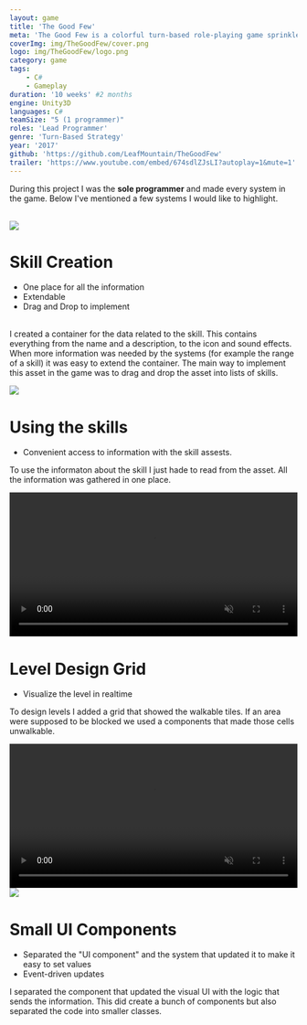 ```yaml
---
layout: game
title: 'The Good Few'
meta: 'The Good Few is a colorful turn-based role-playing game sprinkled with city-building elements and resource management. The game revolves around the story of a band of mercenaries who get drawn into an unending conflict between a trinity of nations, each with its own reasons for bloodshed and conquest.'
coverImg: img/TheGoodFew/cover.png
logo: img/TheGoodFew/logo.png
category: game
tags:
    - C#
    - Gameplay
duration: '10 weeks' #2 months
engine: Unity3D
languages: C#
teamSize: "5 (1 programmer)"
roles: 'Lead Programmer'
genre: 'Turn-Based Strategy'
year: '2017'
github: 'https://github.com/LeafMountain/TheGoodFew'
trailer: 'https://www.youtube.com/embed/674sdlZJsLI?autoplay=1&mute=1'
---
```


<!-- <div id="horizontalGrid2">
  <iframe class="video" src="https://www.youtube.com/embed/674sdlZJsLI?autoplay=1&mute=1" frameborder="0" allow="autoplay; encrypted-media" allowfullscreen></iframe>
  <div>
    <ul>
      <li>Roles: Game Programmer</li>
      <li>Time: 2 months</li>
      <li>Engine: Unity</li>
      <li>Language: C#</li>
      <li>Genre: Turn-Based Strategy</li>
    </ul>
  </div>
</div> -->

<!-- The Good Few is a colorful turn-based role-playing game sprinkled with city-building elements and resource management.

The game revolves around the story of a band of mercenaries who get drawn into an unending conflict between a trinity of nations, each with its own reasons for bloodshed and conquest.

The idea featured a class and sub-class-based leveling system, an upgradeable player hub, customizable equipment, exciting character development, a variety of different environments to explore, and obviously lots of enemies and bosses to defeat. -->

During this project I was the <b>sole programmer</b> and made every system in the game. Below I've mentioned a few systems I would like to highlight.

<br>
<!-- <center> -->

<!-- <br> -->


<!-- <i> This game was sent to Swedish Game Awards. It did not get nominated but we are proud see our game next to other great contributions. </i> -->
<!-- </center> -->

<!-- ## Turn System -->

<!-- ## Skills System -->

<!-- ![Skillbar]({{site.baseurl}}/img/TheGoodFew/skillbar.png) -->

<div id="horizontalGrid2">
  <img src="{{site.baseurl}}/img/TheGoodFew/skillAsset.png">
  <div>
    <h1>
      Skill Creation
    </h1>
    <p>
      <ul>
        <li>One place for all the information</li>
        <li>Extendable</li>
        <li>Drag and Drop to implement</li>
      </ul>
      <br>
      I created a container for the data related to the skill. This contains everything from the name and a description, to the icon and sound effects. When more information was needed by the systems (for example the range of a skill) it was easy to extend the container. The main way to implement this asset in the game was to drag and drop the asset into lists of skills.
    </p>
  </div>
</div>

<div id="horizontalGrid2">
  <img src="{{site.baseurl}}/img/TheGoodFew/skillInGame.png">
  <div>
    <h1>
      Using the skills
    </h1>
    <ul>
      <li>Convenient access to information with the skill assests.</li>
    </ul>
    <p>
      To use the informaton about the skill I just hade to read from the asset. All the information was gathered in one place.
    </p>
  </div>
</div>

<div id="horizontalGrid2">
  <video autoplay muted loop="loop" src="{{site.baseurl}}/img/TheGoodFew/placementGrid.mp4" type="video/mp4" width="100%" height="auto">
    Picture of walkable grid in game changing shape.

    Your browser does not support the video tag.
  </video>
  <div>
    <h1>
      Level Design Grid
    </h1>
    <ul>
      <li>Visualize the level in realtime</li>
    </ul>
    <p>
      To design levels I added a grid that showed the walkable tiles. If an area were supposed to be blocked we used a components that made those cells unwalkable.
    </p>
  </div>
</div>

<div id="horizontalGrid2">
  <video autoplay muted loop="loop" src="{{site.baseurl}}/img/TheGoodFew/movementGrid.mp4" type="video/mp4" width="100%" height="auto">
  Picture of walkable grid in game changing shape.

  Your browser does not support the video tag.
  </video>
  <div>
    <h1>
      Interaction Grid
    </h1>
    <ul>
      <li>Procedural Mesh</li>
      <li>Grid follows terrain</li>
      <li>Analyzes the surroundings</li>
    </ul>
    <p>
      To show the interactable cells I created a simple texture and generated a mesh. The mesh changes size depending on the distance the character can reach with different abilities or walk distance. I adjust the vertices in the y-axis to not clip the ground. To differentiate between friendly units, enemy units and empty tiles I generate submeshes and apply a different color to the material.
    </p>
  </div>
</div>

<!-- ## UI -->

<div id="horizontalGrid2">
    <img src="{{site.baseurl}}/img/TheGoodFew/ui3.png">
  <div>
    <h1>Small UI Components</h1>
    <ul>
      <li>Separated the "UI component" and the system that updated it to make it easy to set values</li>
      <li>Event-driven updates</li>
    </ul>
    <p>I separated the component that updated the visual UI with the logic that sends the information. This did create a bunch of components but also separated the code into smaller classes.</p>
  </div>
</div>


<!-- <div class="wrap-collabsible">
  <input id="collapsible" class="toggle" type="checkbox">
  <label for="collapsible" class="lbl-toggle">UI Component</label>
  <div class="collapsible-content">
    <div class="content-inner">
    <pre><code class='language-c_sharp'>

    </code></pre>

    <a class="button" href="https://github.com/LeafMountain/RestAshored/tree/master/Source/GP2_Team3/CommandSystem" target="_blank">View on GitHub</a>
    <br><br>
    </div>
  </div>
</div>

<div class="wrap-collabsible">
<input id="collapsible" class="toggle" type="checkbox">
<label for="collapsible" class="lbl-toggle">System Updating UI</label>
<div>
  <div class="content-inner">
  <pre><code class='language-c_sharp'>

  </code></pre>

  <a class="button" href="https://github.com/LeafMountain/RestAshored/tree/master/Source/GP2_Team3/CommandSystem" target="_blank">View on GitHub</a>
  <br><br>
  </div>
</div>
</div> -->

<!-- ```

class TestClass
{
  void Test()
  {
    float hej;
    return;
  }
}

``` -->

<!-- 
## Components
Since I was the sole programmer on this project, I had to create simple components that other team members could use to build gameplay.

## Movement

* Using NavMesh
* Snapping the Unit to the destination in case of error
* Grid made of a mesh to mark the positions that the unit can move to. (Generating mesh and just adjusting verts)

## Turn System

* Player
* Enemy

## Final Thoughts
We had a huge scope with several different games integrated into one. In the end we created the core game play, the combat. -->